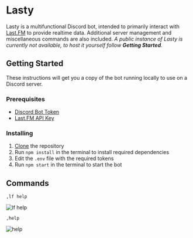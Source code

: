 # Lasty

Lasty is a multifunctional Discord bot, intended to primarily interact with [Last.FM](https://www.last.fm/) to provide realtime data. Additional server management and miscellaneous commands are also included. _A public instance of Lasty is currently not available, to host it yourself follow **Getting Started**._

## Getting Started

These instructions will get you a copy of the bot running locally to use on a Discord server.

### Prerequisites

- [Discord Bot Token](https://github.com/reactiflux/discord-irc/wiki/Creating-a-discord-bot-&-getting-a-token)
- [Last.FM API Key](https://www.last.fm/api)

### Installing

1. [Clone](https://help.github.com/articles/cloning-a-repository/) the repository
2. Run `npm install` in the terminal to install required dependencies
3. Edit the `.env` file with the required tokens
4. Run `npm start` in the terminal to start the bot

## Commands

`,lf help`

![lf help](https://i.imgur.com/8JV3BoO.png)

`,help`

![help](https://i.imgur.com/d7kImnr.png)
